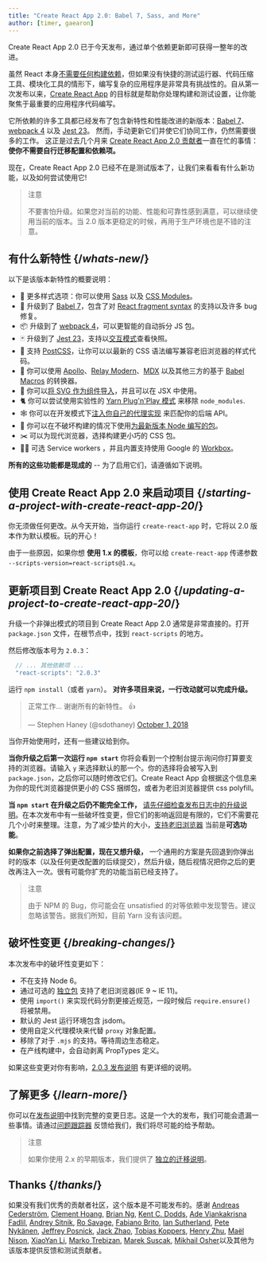 ```yaml
---
title: "Create React App 2.0: Babel 7, Sass, and More"
author: [timer, gaearon]
---
```


Create React App 2.0 已于今天发布，通过单个依赖更新即可获得一整年的改进。

虽然 React 本身[不需要任何构建依赖](/docs/create-a-new-react-app.html)，但如果没有快捷的测试运行器、代码压缩工具、模块化工具的情形下，编写复杂的应用程序是非常具有挑战性的。自从第一次发布以来，[Create React App](https://github.com/facebook/create-react-app) 的目标就是帮助你处理构建和测试设置，让你能聚焦于最重要的应用程序代码编写。

它所依赖的许多工具都已经发布了包含新特性和性能改进的新版本：[Babel 7](https://babeljs.io/blog/2018/08/27/7.0.0)、[webpack 4](https://medium.com/webpack/webpack-4-released-today-6cdb994702d4) 以及 [Jest 23](https://jestjs.io/blog/2018/05/29/jest-23-blazing-fast-delightful-testing.html)。 然而，手动更新它们并使它们协同工作，仍然需要很多的工作。 这正是过去几个月来 [Create React App 2.0 贡献者](https://github.com/facebook/create-react-app/graphs/contributors)一直在忙的事情：**使你不需要自行迁移配置和依赖项。**

现在，Create React App 2.0 已经不在是测试版本了，让我们来看看有什么新功能，以及如何尝试使用它!

>注意
>
>不要害怕升级。如果您对当前的功能、性能和可靠性感到满意，可以继续使用当前的版本。当 2.0 版本更稳定的时候，再用于生产环境也是不错的注意。

## 有什么新特性 {/*whats-new*/}

以下是该版本新特性的概要说明：

* 🎉 更多样式选项：你可以使用 [Sass](https://github.com/facebook/create-react-app/blob/master/packages/react-scripts/template/README.md#adding-a-sass-stylesheet) 以及 [CSS Modules](https://github.com/facebook/create-react-app/blob/master/packages/react-scripts/template/README.md#adding-a-css-modules-stylesheet)。
* 🐠 升级到了 [Babel 7](https://babeljs.io/blog/2018/08/27/7.0.0)，包含了对 [React fragment syntax](/docs/fragments.html#short-syntax) 的支持以及许多 bug 修复。
* 📦 升级到了 [webpack 4](https://medium.com/webpack/webpack-4-released-today-6cdb994702d4)，可以更智能的自动拆分 JS 包。
* 🃏 升级到了 [Jest 23](https://jestjs.io/blog/2018/05/29/jest-23-blazing-fast-delightful-testing.html)，支持以[交互模式](https://jestjs.io/blog/2018/05/29/jest-23-blazing-fast-delightful-testing#interactive-snapshot-mode)查看快照。
* 💄 支持 [PostCSS](https://preset-env.cssdb.org/features#stage-3)，让你可以以最新的 CSS 语法编写兼容老旧浏览器的样式代码。
* 💎 你可以使用 [Apollo](https://github.com/leoasis/graphql-tag.macro#usage)、[Relay Modern](https://github.com/facebook/relay/pull/2171#issuecomment-411459604)、[MDX](https://github.com/facebook/create-react-app/issues/5149#issuecomment-425396995) 以及其他三方的基于 [Babel Macros](https://babeljs.io/blog/2017/09/11/zero-config-with-babel-macros) 的转换器。
* 🌠 你可以[将 SVG 作为组件导入](https://github.com/facebook/create-react-app/blob/master/packages/react-scripts/template/README.md#adding-svgs)，并且可以在 JSX 中使用。
* 🐈 你可以尝试使用实验性的 [Yarn Plug'n'Play 模式](https://github.com/yarnpkg/rfcs/pull/101) 来移除 `node_modules`.
* 🕸 你可以在开发模式下[注入你自己的代理实现](https://github.com/facebook/create-react-app/blob/master/packages/react-scripts/template/README.md#configuring-the-proxy-manually) 来匹配你的后端 API。
* 🚀 你可以在不破坏构建的情况下使用[为最新版本 Node 编写的包](https://github.com/sindresorhus/ama/issues/446#issuecomment-281014491)。
* ✂️ 可以为现代浏览器，选择构建更小巧的 CSS 包。
* 👷‍♀️ 可选 Service workers ，并且内置支持使用 Google 的 [Workbox](https://developers.google.com/web/tools/workbox/)。

**所有的这些功能都是现成的** -- 为了启用它们，请遵循如下说明。

## 使用 Create React App 2.0 来启动项目 {/*starting-a-project-with-create-react-app-20*/}

你无须做任何更改。从今天开始，当你运行 `create-react-app` 时，它将以 2.0 版本作为默认模板。玩的开心！

由于一些原因，如果你想 **使用 1.x 的模板**，你可以给 `create-react-app` 传递参数 `--scripts-version=react-scripts@1.x`。

## 更新项目到 Create React App 2.0 {/*updating-a-project-to-create-react-app-20*/}

升级一个非弹出模式的项目到 Create React App 2.0 通常是非常直接的。打开 `package.json` 文件，在根节点中，找到 `react-scripts` 的地方。

然后修改版本号为 `2.0.3`：

```js {2}
  // ... 其他依赖项 ...
  "react-scripts": "2.0.3"
```

运行 `npm install`（或者 `yarn`）。 **对许多项目来说，一行改动就可以完成升级。**

<blockquote class="twitter-tweet" data-conversation="none" data-dnt="true"><p lang="en" dir="ltr">正常工作... 谢谢所有的新特性。 👍</p>&mdash; Stephen Haney (@sdothaney) <a href="https://twitter.com/sdothaney/status/1046822703116607490?ref_src=twsrc%5Etfw">October 1, 2018</a></blockquote>

当你开始使用时，还有一些建议给到你。

**当你升级之后第一次运行 `npm start`** 你将会看到一个控制台提示询问你打算要支持的浏览器。请输入 `y` 来选择默认的那一个。你的选择将会被写入到 `package.json`，之后你可以随时修改它们。Create React App 会根据这个信息来为你的现代浏览器提供更小的 CSS 捆绑包，或者为老旧浏览器提供 css polyfill。

**当 `npm start` 在升级之后仍不能完全工作，** [请先仔细检查发布日志中的升级说明](https://github.com/facebook/create-react-app/releases/tag/v2.0.3)。在本次发布中有一些破坏性变更，但它们的影响返回是有限的，它们不需要花几个小时来整理。注意，为了减少垫片的大小，[支持老旧浏览器](https://github.com/facebook/create-react-app/blob/master/packages/react-app-polyfill/README.md) 当前是**可选功能**。

**如果你之前选择了弹出配置，现在又想升级，** 一个通用的方案是先回退到你弹出时的版本（以及任何更改配置的后续提交），然后升级，随后视情况把你之后的更改再注入一次。很有可能你扩充的功能当前已经支持了。

>注意
>
>由于 NPM 的 Bug，你可能会在 unsatisfied 的对等依赖中发现警告。建议忽略该警告。据我们所知，目前 Yarn 没有该问题。

## 破坏性变更 {/*breaking-changes*/}

本次发布中的破坏性变更如下：

* 不在支持 Node 6。
* 通过可选的 [独立包](https://github.com/facebook/create-react-app/tree/master/packages/react-app-polyfill) 支持了老旧浏览器(IE 9 ~ IE 11)。
* 使用 `import()` 来实现代码分割更接近规范，一段时候后 `require.ensure()` 将被禁用。
* 默认的 Jest 运行环境包含 jsdom。
* 使用自定义代理模块来代替 `proxy` 对象配置。
* 移除了对于 `.mjs` 的支持。等待周边生态稳定。
* 在产线构建中，会自动剥离 PropTypes 定义。

如果这些变更对你有影响，[2.0.3 发布说明](https://github.com/facebook/create-react-app/releases/tag/v2.0.3) 有更详细的说明。

## 了解更多 {/*learn-more*/}

你可以在[发布说明](https://github.com/facebook/create-react-app/releases/tag/v2.0.3)中找到完整的变更日志。这是一个大的发布，我们可能会遗漏一些事情。请通过[问题跟踪器](https://github.com/facebook/create-react-app/issues/new) 反馈给我们，我们将尽可能的给予帮助。

>注意
>
>如果你使用 2.x 的早期版本，我们提供了 [独立的迁移说明](https://gist.github.com/gaearon/8650d1c70e436e5eff01f396dffc4114)。

## Thanks {/*thanks*/}

如果没有我们优秀的贡献者社区，这个版本是不可能发布的。感谢 [Andreas Cederström](https://github.com/andriijas), [Clement Hoang](https://github.com/clemmy), [Brian Ng](https://github.com/existentialism), [Kent C. Dodds](https://github.com/kentcdodds), [Ade Viankakrisna Fadlil](https://github.com/viankakrisna), [Andrey Sitnik](https://github.com/ai), [Ro Savage](https://github.com/ro-savage), [Fabiano Brito](https://github.com/Fabianopb), [Ian Sutherland](https://github.com/iansu), [Pete Nykänen](https://github.com/petetnt), [Jeffrey Posnick](https://github.com/jeffposnick), [Jack Zhao](https://github.com/bugzpodder), [Tobias Koppers](https://github.com/sokra), [Henry Zhu](https://github.com/hzoo), [Maël Nison](https://github.com/arcanis), [XiaoYan Li](https://github.com/lixiaoyan), [Marko Trebizan](https://github.com/themre), [Marek Suscak](https://github.com/mareksuscak), [Mikhail Osher](https://github.com/miraage)以及其他为该版本提供反馈和测试贡献者。
